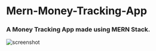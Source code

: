 # Mern-Money-Tracking-App
### A Money Tracking App made using MERN Stack.

![screenshot](https://github.com/PraveenKrGit/money-tracker-app/blob/1d670748da62be7860a9805bd363aa1a1ae95a7c/screenshot/Screenshot%20(15).png)

